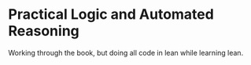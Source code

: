 # Practical Logic and Automated Reasoning

Working through the book, but doing all code in lean while learning lean.
